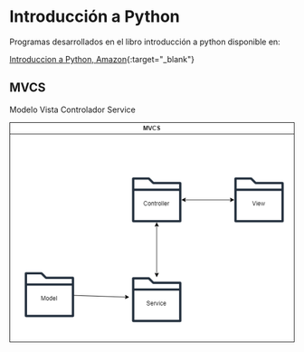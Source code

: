 # Introducción a Python

Programas desarrollados en el libro introducción a python disponible en:

[Introduccion a Python, Amazon](https://www.amazon.com/-/es/Breyner-Ocampo-Cardenas-ebook/dp/B0CT3BVFJ6/ref=sr_1_1?qid=1706897596&refinements=p_27%3ABreyner+Ocampo+Cardenas&s=digital-text&sr=1-1&text=Breyner+Ocampo+Cardenas){:target="_blank"}
## MVCS

Modelo Vista Controlador Service

![Image text](/img/MVCS.drawio.png)
